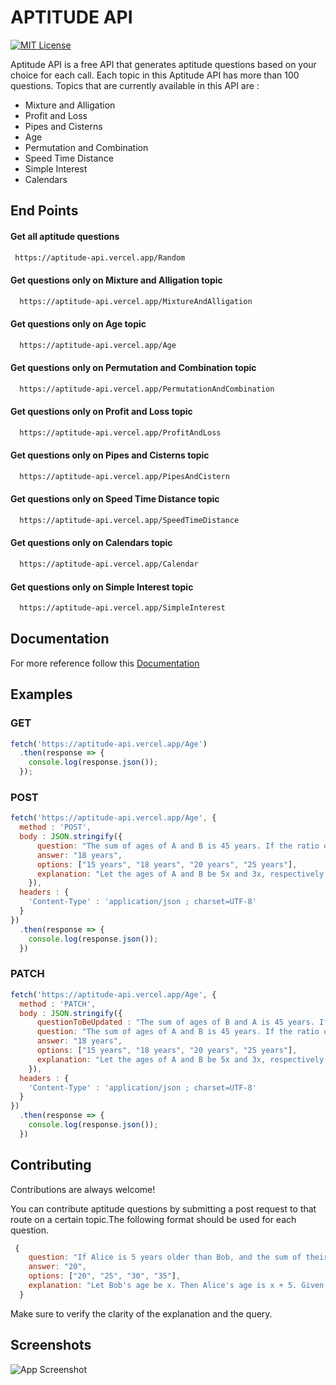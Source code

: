 # APTITUDE API 

[![MIT License](https://img.shields.io/badge/License-MIT-green.svg)](https://github.com/thirukumaran05/Aptitude-API?tab=MIT-1-ov-file)

Aptitude API is a free API that generates aptitude questions based on your choice for each call. Each topic in this Aptitude API has more than 100 questions. Topics that are currently available in this API are :

* Mixture and Alligation
* Profit and Loss
* Pipes and Cisterns
* Age
* Permutation and Combination
* Speed Time Distance
* Simple Interest
* Calendars

    
## End Points

#### Get all aptitude questions

```bash
 https://aptitude-api.vercel.app/Random
```

#### Get questions only on Mixture and Alligation topic

```bash
  https://aptitude-api.vercel.app/MixtureAndAlligation
```


#### Get questions only on Age topic

```bash
  https://aptitude-api.vercel.app/Age
```

#### Get questions only on Permutation and Combination topic

```bash
  https://aptitude-api.vercel.app/PermutationAndCombination
```


#### Get questions only on Profit and Loss topic

```bash
  https://aptitude-api.vercel.app/ProfitAndLoss
```

#### Get questions only on Pipes and Cisterns topic

```bash
  https://aptitude-api.vercel.app/PipesAndCistern
```
#### Get questions only on Speed Time Distance topic

```bash
  https://aptitude-api.vercel.app/SpeedTimeDistance
```
#### Get questions only on Calendars topic

```bash
  https://aptitude-api.vercel.app/Calendar
```
#### Get questions only on Simple Interest topic

```bash
  https://aptitude-api.vercel.app/SimpleInterest
```

## Documentation

For more reference follow this [Documentation](https://aptitude-api.vercel.app/)


## Examples

### GET

```javascript
fetch('https://aptitude-api.vercel.app/Age')
  .then(response => {
    console.log(response.json());
  });
```

### POST

```javascript
fetch('https://aptitude-api.vercel.app/Age', {
  method : 'POST',
  body : JSON.stringify({
      question: "The sum of ages of A and B is 45 years. If the ratio of their ages is 5:3, what is B's age?",
      answer: "18 years",
      options: ["15 years", "18 years", "20 years", "25 years"],
      explanation: "Let the ages of A and B be 5x and 3x, respectively. Given that 5x + 3x = 45. Solving this equation gives x = 5. Hence, B's age = 3 * 5 = 15 years."
    }),
  headers : {
    'Content-Type' : 'application/json ; charset=UTF-8'
  }
})
  .then(response => {
    console.log(response.json());
  })
```

### PATCH

```javascript
fetch('https://aptitude-api.vercel.app/Age', {
  method : 'PATCH',
  body : JSON.stringify({
      questionToBeUpdated : "The sum of ages of B and A is 45 years. If the ratio of their ages is 5:3, what is B's age?",
      question: "The sum of ages of A and B is 45 years. If the ratio of their ages is 5:3, what is B's age?",
      answer: "18 years",
      options: ["15 years", "18 years", "20 years", "25 years"],
      explanation: "Let the ages of A and B be 5x and 3x, respectively. Given that 5x + 3x = 45. Solving this equation gives x = 5. Hence, B's age = 3 * 5 = 15 years."
    }),
  headers : {
    'Content-Type' : 'application/json ; charset=UTF-8'
  }
})
  .then(response => {
    console.log(response.json());
  })
```




## Contributing

Contributions are always welcome!

You can contribute aptitude questions by submitting a post request to that route on a certain topic.The following format should be used for each question.

```javascript
 {
    question: "If Alice is 5 years older than Bob, and the sum of their ages is 35, how old is Alice?",
    answer: "20",
    options: ["20", "25", "30", "35"],
    explanation: "Let Bob's age be x. Then Alice's age is x + 5. Given that x + (x + 5) = 35. Solving this equation, we find x = 15, so Alice is x + 5 = 20 years old."
  }
```
Make sure to verify the clarity of the explanation and the query.

## Screenshots
![App Screenshot](https://github.com/thirukumaran05/Aptitude-API/blob/main/images/demo.png)
